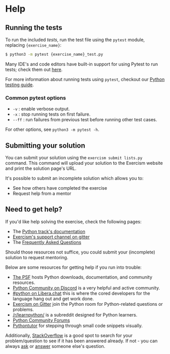 # Help

## Running the tests

To run the included _tests_, run the test file using the `pytest` module, replacing `{exercise_name}`:

```bash
$ python3 -m pytest {exercise_name}_test.py
```

Many IDE's and code editors have built-in support for using Pytest to run tests; check them out [here](https://github.com/exercism/python/blob/main/docs/TOOLS.md#editors-and-ides).

For more information about running tests using `pytest`, checkout our [Python testing guide](https://github.com/exercism/python/blob/main/docs/TESTS.md#pytest).

### Common pytest options

-   `-v` : enable verbose output.
-   `-x` : stop running tests on first failure.
-   `--ff` : run failures from previous test before running other test cases.

For other options, see `python3 -m pytest -h`.

## Submitting your solution

You can submit your solution using the `exercism submit lists.py` command.
This command will upload your solution to the Exercism website and print the solution page's URL.

It's possible to submit an incomplete solution which allows you to:

-   See how others have completed the exercise
-   Request help from a mentor

## Need to get help?

If you'd like help solving the exercise, check the following pages:

-   The [Python track's documentation](https://exercism.org/docs/tracks/python)
-   [Exercism's support channel on gitter](https://gitter.im/exercism/support)
-   The [Frequently Asked Questions](https://exercism.org/docs/using/faqs)

Should those resources not suffice, you could submit your (incomplete) solution to request mentoring.

Below are some resources for getting help if you run into trouble:

-   [The PSF](https://www.python.org) hosts Python downloads, documentation, and community resources.
-   [Python Community on Discord](https://pythondiscord.com/) is a very helpful and active community.
-   [#python on Libera.chat](https://www.python.org/community/irc/) this is where the cored developers for the language hang out and get work done.
-   [Exercism on Gitter](https://gitter.im/exercism/home) join the Python room for Python-related questions or problems.
-   [/r/learnpython/](https://www.reddit.com/r/learnpython/) is a subreddit designed for Python learners.
-   [Python Community Forums](https://discuss.python.org/)
-   [Pythontutor](http://pythontutor.com/) for stepping through small code snippets visually.

Additionally, [StackOverflow](http://stackoverflow.com/questions/tagged/python) is a good spot to search for your problem/question to see if it has been answered already.
 If not - you can always [ask](https://stackoverflow.com/help/how-to-ask) or [answer](https://stackoverflow.com/help/how-to-answer) someone else's question.
